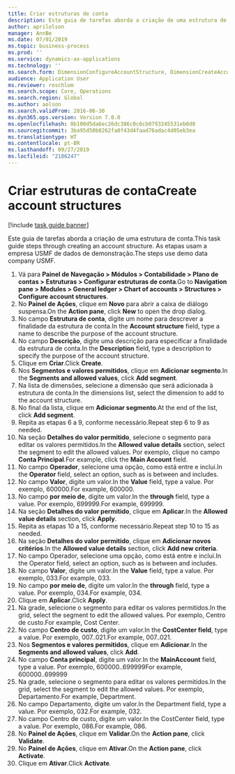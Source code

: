 ```yaml
---
title: Criar estruturas de conta
description: Este guia de tarefas aborda a criação de uma estrutura de conta.
author: aprilolson
manager: AnnBe
ms.date: 07/01/2019
ms.topic: business-process
ms.prod: ''
ms.service: dynamics-ax-applications
ms.technology: ''
ms.search.form: DimensionConfigureAccountStructure, DimensionCreateAccountStructure, DimensionHierarchyAddLevel, DimensionHierarchyConstraintActivate
audience: Application User
ms.reviewer: roschlom
ms.search.scope: Core, Operations
ms.search.region: Global
ms.author: aolson
ms.search.validFrom: 2016-06-30
ms.dyn365.ops.version: Version 7.0.0
ms.openlocfilehash: 8b100d5da6ec26dc386c0c6cb0793245531eb0d8
ms.sourcegitcommit: 3ba95d50b8262fa0f43d4faad76adac4d05eb3ea
ms.translationtype: HT
ms.contentlocale: pt-BR
ms.lasthandoff: 09/27/2019
ms.locfileid: "2186247"
---
```

# <a name="create-account-structures"></a><span data-ttu-id="10a68-103">Criar estruturas de conta</span><span class="sxs-lookup"><span data-stu-id="10a68-103">Create account structures</span></span>

[!include [task guide banner](../../includes/task-guide-banner.md)]

<span data-ttu-id="10a68-104">Este guia de tarefas aborda a criação de uma estrutura de conta.</span><span class="sxs-lookup"><span data-stu-id="10a68-104">This task guide steps through creating an account structure.</span></span> <span data-ttu-id="10a68-105">As etapas usam a empresa USMF de dados de demonstração.</span><span class="sxs-lookup"><span data-stu-id="10a68-105">The steps use demo data company USMF.</span></span>

1. <span data-ttu-id="10a68-106">Vá para **Painel de Navegação > Módulos > Contabilidade > Plano de contas > Estruturas > Configurar estruturas de conta**.</span><span class="sxs-lookup"><span data-stu-id="10a68-106">Go to **Navigation pane > Modules > General ledger > Chart of accounts > Structures > Configure account structures**.</span></span>
2. <span data-ttu-id="10a68-107">No **Painel de Ações**, clique em **Novo** para abrir a caixa de diálogo suspensa.</span><span class="sxs-lookup"><span data-stu-id="10a68-107">On the **Action pane**, click **New** to open the drop dialog.</span></span>
3. <span data-ttu-id="10a68-108">No campo **Estrutura de conta**, digite um nome para descrever a finalidade da estrutura de conta.</span><span class="sxs-lookup"><span data-stu-id="10a68-108">In the **Account structure** field, type a name to describe the purpose of the account structure.</span></span>
4. <span data-ttu-id="10a68-109">No campo **Descrição**, digite uma descrição para especificar a finalidade da estrutura de conta.</span><span class="sxs-lookup"><span data-stu-id="10a68-109">In the **Description** field, type a description to specify the purpose of the account structure.</span></span>
5. <span data-ttu-id="10a68-110">Clique em **Criar**.</span><span class="sxs-lookup"><span data-stu-id="10a68-110">Click **Create**.</span></span>
6. <span data-ttu-id="10a68-111">Nos **Segmentos e valores permitidos**, clique em **Adicionar segmento**.</span><span class="sxs-lookup"><span data-stu-id="10a68-111">In the **Segments and allowed values**, click **Add segment**.</span></span>
7. <span data-ttu-id="10a68-112">Na lista de dimensões, selecione a dimensão que será adicionada à estrutura de conta.</span><span class="sxs-lookup"><span data-stu-id="10a68-112">In the dimensions list, select the dimension to add to the account structure.</span></span>
8. <span data-ttu-id="10a68-113">No final da lista, clique em **Adicionar segmento**.</span><span class="sxs-lookup"><span data-stu-id="10a68-113">At the end of the list, click **Add segment**.</span></span>
9. <span data-ttu-id="10a68-114">Repita as etapas 6 a 9, conforme necessário.</span><span class="sxs-lookup"><span data-stu-id="10a68-114">Repeat step 6 to 9 as needed.</span></span>
10. <span data-ttu-id="10a68-115">Na seção **Detalhes do valor permitido**, selecione o segmento para editar os valores permitidos.</span><span class="sxs-lookup"><span data-stu-id="10a68-115">In the **Allowed value details** section, select the segment to edit the allowed values.</span></span>
    <span data-ttu-id="10a68-116">Por exemplo, clique no campo **Conta Principal**.</span><span class="sxs-lookup"><span data-stu-id="10a68-116">For example, click the **Main Account** field.</span></span>  
11. <span data-ttu-id="10a68-117">No campo **Operador**, selecione uma opção, como está entre e inclui.</span><span class="sxs-lookup"><span data-stu-id="10a68-117">In the **Operator** field, select an option, such as is between and includes.</span></span>
12. <span data-ttu-id="10a68-118">No campo **Valor**, digite um valor.</span><span class="sxs-lookup"><span data-stu-id="10a68-118">In the **Value** field, type a value.</span></span> <span data-ttu-id="10a68-119">Por exemplo, 600000.</span><span class="sxs-lookup"><span data-stu-id="10a68-119">For example, 600000.</span></span>  
13. <span data-ttu-id="10a68-120">No campo **por meio de**, digite um valor.</span><span class="sxs-lookup"><span data-stu-id="10a68-120">In the **through** field, type a value.</span></span> <span data-ttu-id="10a68-121">Por exemplo, 699999.</span><span class="sxs-lookup"><span data-stu-id="10a68-121">For example, 699999.</span></span>  
14. <span data-ttu-id="10a68-122">Na seção **Detalhes do valor permitido**, clique em **Aplicar**.</span><span class="sxs-lookup"><span data-stu-id="10a68-122">In the **Allowed value details** section, click **Apply**.</span></span>
15. <span data-ttu-id="10a68-123">Repita as etapas 10 a 15, conforme necessário.</span><span class="sxs-lookup"><span data-stu-id="10a68-123">Repeat step 10 to 15 as needed.</span></span>  
16. <span data-ttu-id="10a68-124">Na seção **Detalhes do valor permitido**, clique em **Adicionar novos critérios**.</span><span class="sxs-lookup"><span data-stu-id="10a68-124">In the **Allowed value details** section, click **Add new criteria**.</span></span>
17. <span data-ttu-id="10a68-125">No campo Operador, selecione uma opção, como está entre e inclui.</span><span class="sxs-lookup"><span data-stu-id="10a68-125">In the Operator field, select an option, such as is between and includes.</span></span>
18. <span data-ttu-id="10a68-126">No campo **Valor**, digite um valor.</span><span class="sxs-lookup"><span data-stu-id="10a68-126">In the **Value** field, type a value.</span></span> <span data-ttu-id="10a68-127">Por exemplo, 033.</span><span class="sxs-lookup"><span data-stu-id="10a68-127">For example, 033.</span></span>  
19. <span data-ttu-id="10a68-128">No campo **por meio de**, digite um valor.</span><span class="sxs-lookup"><span data-stu-id="10a68-128">In the **through** field, type a value.</span></span> <span data-ttu-id="10a68-129">Por exemplo, 034.</span><span class="sxs-lookup"><span data-stu-id="10a68-129">For example, 034.</span></span>  
20. <span data-ttu-id="10a68-130">Clique em **Aplicar**.</span><span class="sxs-lookup"><span data-stu-id="10a68-130">Click **Apply**.</span></span>
21. <span data-ttu-id="10a68-131">Na grade, selecione o segmento para editar os valores permitidos.</span><span class="sxs-lookup"><span data-stu-id="10a68-131">In the grid, select the segment to edit the allowed values.</span></span> <span data-ttu-id="10a68-132">Por exemplo, Centro de custo.</span><span class="sxs-lookup"><span data-stu-id="10a68-132">For example, Cost Center.</span></span>  
22. <span data-ttu-id="10a68-133">No campo **Centro de custo**, digite um valor.</span><span class="sxs-lookup"><span data-stu-id="10a68-133">In the **CostCenter field**, type a value.</span></span> <span data-ttu-id="10a68-134">Por exemplo, 007..021.</span><span class="sxs-lookup"><span data-stu-id="10a68-134">For example, 007..021.</span></span>  
23. <span data-ttu-id="10a68-135">Nos **Segmentos e valores permitidos**, clique em **Adicionar**.</span><span class="sxs-lookup"><span data-stu-id="10a68-135">In the **Segments and allowed values**, click **Add**.</span></span>
24. <span data-ttu-id="10a68-136">No campo **Conta principal**, digite um valor.</span><span class="sxs-lookup"><span data-stu-id="10a68-136">In the **MainAccount** field, type a value.</span></span> <span data-ttu-id="10a68-137">Por exemplo, 600000..699999</span><span class="sxs-lookup"><span data-stu-id="10a68-137">For example, 600000..699999</span></span>  
25. <span data-ttu-id="10a68-138">Na grade, selecione o segmento para editar os valores permitidos.</span><span class="sxs-lookup"><span data-stu-id="10a68-138">In the grid, select the segment to edit the allowed values.</span></span> <span data-ttu-id="10a68-139">Por exemplo, Departamento.</span><span class="sxs-lookup"><span data-stu-id="10a68-139">For example, Department.</span></span>  
26. <span data-ttu-id="10a68-140">No campo Departamento, digite um valor.</span><span class="sxs-lookup"><span data-stu-id="10a68-140">In the Department field, type a value.</span></span> <span data-ttu-id="10a68-141">Por exemplo, 032.</span><span class="sxs-lookup"><span data-stu-id="10a68-141">For example, 032.</span></span>  
27. <span data-ttu-id="10a68-142">No campo Centro de custo, digite um valor.</span><span class="sxs-lookup"><span data-stu-id="10a68-142">In the CostCenter field, type a value.</span></span> <span data-ttu-id="10a68-143">Por exemplo, 086.</span><span class="sxs-lookup"><span data-stu-id="10a68-143">For example, 086.</span></span>  
28. <span data-ttu-id="10a68-144">No **Painel de Ações**, clique em **Validar**.</span><span class="sxs-lookup"><span data-stu-id="10a68-144">On the **Action pane**, click **Validate**.</span></span>
29. <span data-ttu-id="10a68-145">No **Painel de Ações**, clique em **Ativar**.</span><span class="sxs-lookup"><span data-stu-id="10a68-145">On the **Action pane**, click **Activate**.</span></span>
30. <span data-ttu-id="10a68-146">Clique em **Ativar**.</span><span class="sxs-lookup"><span data-stu-id="10a68-146">Click **Activate**.</span></span>

